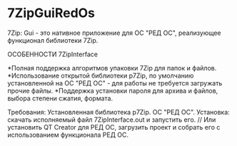 # 7ZipGuiRedOs

7Zip: Gui - это нативное приложение для ОС "РЕД ОС", реализующее функционал библиотеки 7Zip.

ОСОБЕННОСТИ 7ZipInterface

*Полная поддержка алгоритмов упаковки 7Zip для папок и файлов.
*Использование открытой библиотеки p7Zip, по умолчанию установленной на ОС "РЕД ОС" - для работы не требуется загружать прочие файлы.
*Поддержка установки пароля для архива и файлов, выбора степени сжатия, формата.


Требования: 
Установленная библиотека p7Zip.
ОС "РЕД ОС".
Установка: скачать исполняемый файл 7ZipInterface.out и запустить его.
//
Или
установить QT Creator для РЕД ОС, загрузить проект и собрать его с использованием функционала РЕД ОС.
